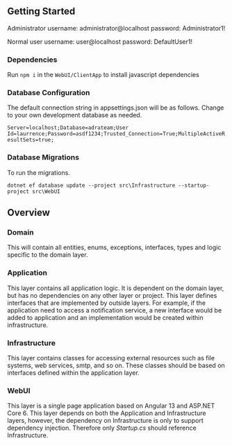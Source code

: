 
## Getting Started

Administrator
username: administrator@localhost 
password: Administrator1!

Normal user
username: user@localhost
password: DefaultUser1!

### Dependencies
Run `npm i` in the `WebUI/ClientApp` to install javascript dependencies

### Database Configuration

The default connection string in appsettings.json will be as follows. Change to your own development database as needed.

`Server=localhost;Database=adrateam;User Id=laurrence;Password=asdf1234;Trusted_Connection=True;MultipleActiveResultSets=true;`

### Database Migrations

To run the migrations.

 `dotnet ef database update --project src\Infrastructure --startup-project src\WebUI`

## Overview

### Domain

This will contain all entities, enums, exceptions, interfaces, types and logic specific to the domain layer.

### Application

This layer contains all application logic. It is dependent on the domain layer, but has no dependencies on any other layer or project. This layer defines interfaces that are implemented by outside layers. For example, if the application need to access a notification service, a new interface would be added to application and an implementation would be created within infrastructure.

### Infrastructure

This layer contains classes for accessing external resources such as file systems, web services, smtp, and so on. These classes should be based on interfaces defined within the application layer.

### WebUI

This layer is a single page application based on Angular 13 and ASP.NET Core 6. This layer depends on both the Application and Infrastructure layers, however, the dependency on Infrastructure is only to support dependency injection. Therefore only *Startup.cs* should reference Infrastructure.




